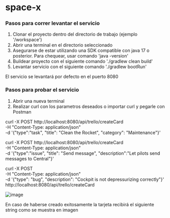 # space-x

### Pasos para correr levantar el servicio

1. Clonar el proyecto dentro del directorio de trabajo (ejemplo '/workspace')
2. Abrir una terminal en el directorio seleccionado
3. Asegurarse de estar utilizando una SDK compatible con java 17 o posterior. Para chequear, usar comando 'java -version'
4. Buildear proyecto con el siguiente comando './gradlew clean build'
5. Levantar servicio con el siguiente comando './gradlew bootRun'

El servicio se levantará por defecto en el puerto 8080

### Pasos para probar el servicio

1. Abrir una nueva terminal
2. Realizar curl con los parametros deseados o importar curl y pegarle con Postman

curl -X POST http://localhost:8080/api/trello/createCard \
-H "Content-Type: application/json" \
-d '{"type":"task", "title": "Clean the Rocket", "category": "Maintenance"}'

curl -X POST http://localhost:8080/api/trello/createCard \
-H "Content-Type: application/json" \
-d '{"type":"issue", "title": "Send message", "description":"Let pilots send messages to Central"}'

curl -X POST \
  -H "Content-Type: application/json" \
  -d '{"type": "bug", "description": "Cockpit is not depressurizing correctly"}' \
  http://localhost:8080/api/trello/createCard

  ![image](https://github.com/ghoyos95/space-x/assets/32983207/0463491f-d305-4019-9a17-fd4823096b65)

En caso de haberse creado exitosamente la tarjeta recibirá el siguiente string como se muestra en imagen







